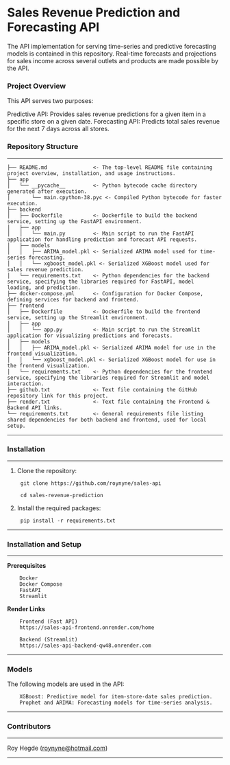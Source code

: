 Sales Revenue Prediction and Forecasting API
==============================

The API implementation for serving time-series and predictive forecasting models is contained in this repository. Real-time forecasts and projections for sales income across several outlets and products are made possible by the API.

### Project Overview

This API serves two purposes:

Predictive API: Provides sales revenue predictions for a given item in a specific store on a given date.
Forecasting API: Predicts total sales revenue for the next 7 days across all stores.

### Repository Structure
------------
        
    ├── README.md               <- The top-level README file containing project overview, installation, and usage instructions.
    ├── app
    │   └── __pycache__         <- Python bytecode cache directory generated after execution.
    │       └── main.cpython-38.pyc <- Compiled Python bytecode for faster execution.
    ├── backend
    │   ├── Dockerfile          <- Dockerfile to build the backend service, setting up the FastAPI environment.
    │   ├── app
    │   │   └── main.py         <- Main script to run the FastAPI application for handling prediction and forecast API requests.
    │   ├── models
    │   │   ├── ARIMA_model.pkl <- Serialized ARIMA model used for time-series forecasting.
    │   │   └── xgboost_model.pkl <- Serialized XGBoost model used for sales revenue prediction.
    │   └── requirements.txt    <- Python dependencies for the backend service, specifying the libraries required for FastAPI, model           loading, and prediction.
    ├── docker-compose.yml      <- Configuration for Docker Compose, defining services for backend and frontend.
    ├── frontend
    │   ├── Dockerfile          <- Dockerfile to build the frontend service, setting up the Streamlit environment.
    │   ├── app
    │   │   └── app.py          <- Main script to run the Streamlit application for visualizing predictions and forecasts.
    │   ├── models
    │   │   ├── ARIMA_model.pkl <- Serialized ARIMA model for use in the frontend visualization.
    │   │   └── xgboost_model.pkl <- Serialized XGBoost model for use in the frontend visualization.
    │   └── requirements.txt    <- Python dependencies for the frontend service, specifying the libraries required for Streamlit and model interaction.
    ├── github.txt              <- Text file containing the GitHub repository link for this project.
    ├── render.txt              <- Text file containing the Frontend & Backend API links.
    └── requirements.txt        <- General requirements file listing shared dependencies for both backend and frontend, used for local setup.

--------

### Installation
------------

1. Clone the repository:

        git clone https://github.com/roynyne/sales-api

        cd sales-revenue-prediction

3. Install the required packages:

        pip install -r requirements.txt

--------

### Installation and Setup
------------

**Prerequisites**

        Docker
        Docker Compose
        FastAPI
        Streamlit

**Render Links**

        Frontend (Fast API)
        https://sales-api-frontend.onrender.com/home

        Backend (Streamlit)
        https://sales-api-backend-qw48.onrender.com
------------

### Models

The following models are used in the API:

        XGBoost: Predictive model for item-store-date sales prediction.
        Prophet and ARIMA: Forecasting models for time-series analysis.
--------

### Contributors
------------

Roy Hegde (roynyne@hotmail.com)

--------
